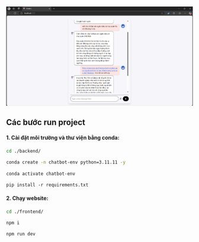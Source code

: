 ![alt text](demo.png)



## Các bước run project

#### 1. Cài đặt môi trường và thư viện bằng conda:

```bash
cd ./backend/
```

```bash
conda create -n chatbot-env python=3.11.11 -y
```

```
conda activate chatbot-env
```

```
pip install -r requirements.txt
```

#### 2. Chạy website:

```bash
cd ./frontend/
```

```
npm i
```

```
npm run dev
```
